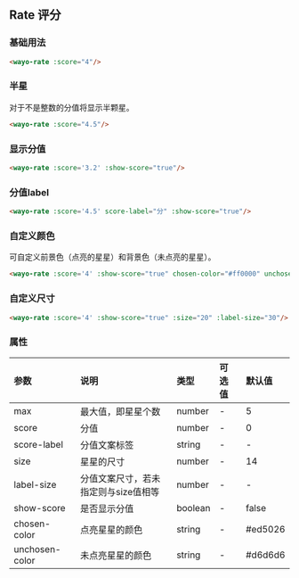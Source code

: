 ## Rate 评分

### 基础用法
```html
<wayo-rate :score="4"/>
```

### 半星
对于不是整数的分值将显示半颗星。
```html
<wayo-rate :score="4.5"/>
```

### 显示分值
```html
<wayo-rate :score='3.2' :show-score="true"/>
```

### 分值label
```html
<wayo-rate :score='4.5' score-label="分" :show-score="true"/>
```

### 自定义颜色
可自定义前景色（点亮的星星）和背景色（未点亮的星星）。
```html
<wayo-rate :score='4' :show-score="true" chosen-color="#ff0000" unchosen-color="#000000"/>
```

### 自定义尺寸
```html
<wayo-rate :score='4' :show-score="true" :size="20" :label-size="30"/>
```

### 属性
|参数|说明|类型|可选值|默认值|
|:--|:--|:--|:--|:--|
|max|最大值，即星星个数|number|-|5|
|score|分值|number|-|0|
|score-label|分值文案标签|string|-|-|
|size|星星的尺寸|number|-|14|
|label-size|分值文案尺寸，若未指定则与size值相等|number|-|-|
|show-score|是否显示分值|boolean|-|false|
|chosen-color|点亮星星的颜色|string|-|#ed5026|
|unchosen-color|未点亮星星的颜色|string|-|#d6d6d6|
